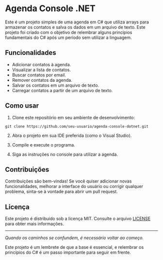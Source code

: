 ﻿# Agenda Console .NET

Este é um projeto simples de uma agenda em C# que utiliza arrays para armazenar os contatos e salva os dados em um arquivo de texto. Este projeto foi criado com o objetivo de relembrar alguns princípios fundamentais do C# após um período sem utilizar a linguagem. 

## Funcionalidades

- Adicionar contatos à agenda.
- Visualizar a lista de contatos.
- Buscar contatos por email.
- Remover contatos da agenda.
- Salvar os contatos em um arquivo de texto.
- Carregar contatos a partir de um arquivo de texto.

## Como usar

1. Clone este repositório em seu ambiente de desenvolvimento:

```
git clone https://github.com/seu-usuario/agenda-console-dotnet.git
```

2. Abra o projeto em sua IDE preferida (como o Visual Studio).

3. Compile e execute o programa.

4. Siga as instruções no console para utilizar a agenda.

## Contribuições

Contribuições são bem-vindas! Se você quiser adicionar novas funcionalidades, melhorar a interface do usuário ou corrigir qualquer problema, sinta-se à vontade para abrir um pull request.

## Licença

Este projeto é distribuído sob a licença MIT. Consulte o arquivo [LICENSE](LICENSE) para obter mais informações.

---

*Quando os caminhos se confundem, é necessário voltar ao começo.*

Este projeto é um lembrete de que a base é essencial, e relembrar os princípios do C# é um passo importante para seguir em frente.
